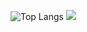 <!--![GitHub Views](https://komarev.com/ghpvc/?username=unaiiM&color=2A3F36)
<br />-->
<!--[![unaiiM github stats](https://github-readme-stats.vercel.app/api?username=unaiiM&theme=gotham&show_icons=true)](https://github.com/anuraghazra/github-readme-stats)
<br />-->
![Top Langs](https://github-readme-stats-git-masterrstaa-rickstaa.vercel.app/api/top-langs/?username=unaiiM&hide=html,css,smali,makefile,dogescript,shell,batchfile&langs_count=10)
![](https://komarev.com/ghpvc/?username=your-github-username)
